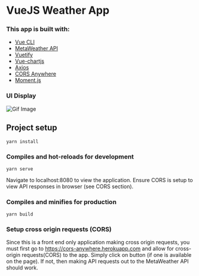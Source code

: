 # VueJS Weather App

### This app is built with:
* [Vue CLI](https://cli.vuejs.org/)
* [MetaWeather API](https://www.metaweather.com/api/)
* [Vuetify](https://vuetifyjs.com/en/)
* [Vue-chartjs](https://vue-chartjs.org/)
* [Axios](https://github.com/axios/axios)
* [CORS Anywhere](https://github.com/Rob--W/cors-anywhere/)
* [Moment.js](https://momentjs.com/)


### UI Display

![Gif Image](https://imgur.com/iXGQcOA.gif)

## Project setup
```
yarn install
```

### Compiles and hot-reloads for development
```
yarn serve
```

Navigate to localhost:8080 to view the application. Ensure CORS is setup to view API responses in browser (see CORS section).

### Compiles and minifies for production
```
yarn build
```

### Setup cross origin requests (CORS)

Since this is a front end only application making cross origin requests, you must first go to https://cors-anywhere.herokuapp.com and allow for cross-origin requests(CORS) to the app. Simply click on button (if one is available on the page). If not, then making API requests out to the MetaWeather API should work.


